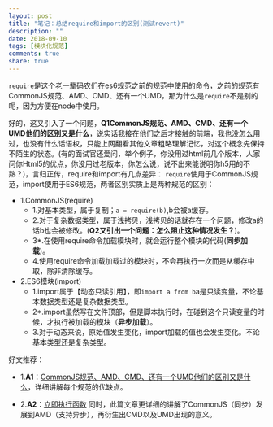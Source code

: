 ```yaml
---
layout: post
title: "笔记：总结require和import的区别(测试revert)"
description: ""
date: 2018-09-10
tags: [模块化规范]
comments: true
share: true
---
```


`require`是这个老一辈码农们在es6规范之前的规范中使用的命令，之前的规范有CommonJS规范、AMD、CMD、还有一个UMD，那为什么是`require`不是别的呢，因为方便在node中使用。

好的，这又引入了一个问题，**Q1CommonJS规范、AMD、CMD、还有一个UMD他们的区别又是什么**，说实话我接在他们之后才接触的前端，我也没怎么用过，也没有什么话语权，只能上网翻看其他文章粗略理解记忆，对这个概念先保持不陌生的状态。(有的面试官还爱问，举个例子，你没用过html前几个版本，人家问你Html5的优点，你没用过老版本，你怎么说，说不出来能说明你h5用的不熟？)，言归正传，require和import有几点差异：
`require`使用于CommonJS规范，import使用于ES6规范，两者区别实质上是两种规范的区别：
   
- 1.CommonJS(require)
    - 1.对基本类型，属于复制；`a = require(b)`,b会被a缓存。
    - 2.对于复杂数据类型，属于浅拷贝，浅拷贝的话就存在一个问题，修改a的话b也会被修改。(**Q2又引出一个问题：怎么阻止这种情况发生？**)。
    - 3*.在使用require命令加载模块时，就会运行整个模块的代码(**同步加载**)。
    - 4.使用require命令加载加载过的模块时，不会再执行一次而是从缓存中取，除非清除缓存。
- 2.ES6模块(import)
    - 1.import属于【动态只读引用】，即`import a from b`a是只读变量，不论基本数据类型还是复杂数据类型。
    - 2*.import虽然写在文件顶部，但是脚本执行时，在碰到这个只读变量的时候，才执行被加载的模块（**异步加载**）。
    - 3.对于动态来说，原始值发生变化，import加载的值也会发生变化。不论基本类型还是复杂类型。

好文推荐：
- 1.**A1**：[CommonJS规范、AMD、CMD、还有一个UMD他们的区别又是什么][1]，详细讲解每个规范的优缺点。
- 2.**A2**：[立即执行函数][2] 同时，此篇文章更详细的讲解了CommonJS（同步）发展到AMD（支持异步），再衍生出CMD以及UMD出现的意义。


  [1]: https://segmentfault.com/a/1190000015991869
  [2]: https://www.cnblogs.com/libin-1/p/7127481.html 